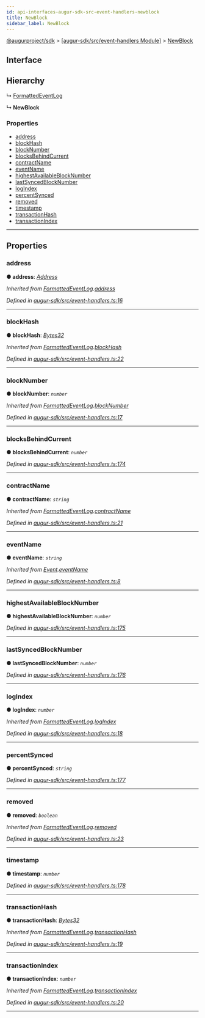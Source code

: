 ```yaml
---
id: api-interfaces-augur-sdk-src-event-handlers-newblock
title: NewBlock
sidebar_label: NewBlock
---
```


[@augurproject/sdk](api-readme.md) > [[augur-sdk/src/event-handlers Module]](api-modules-augur-sdk-src-event-handlers-module.md) > [NewBlock](api-interfaces-augur-sdk-src-event-handlers-newblock.md)

## Interface

## Hierarchy

↳  [FormattedEventLog](api-interfaces-augur-sdk-src-event-handlers-formattedeventlog.md)

**↳ NewBlock**

### Properties

* [address](api-interfaces-augur-sdk-src-event-handlers-newblock.md#address)
* [blockHash](api-interfaces-augur-sdk-src-event-handlers-newblock.md#blockhash)
* [blockNumber](api-interfaces-augur-sdk-src-event-handlers-newblock.md#blocknumber)
* [blocksBehindCurrent](api-interfaces-augur-sdk-src-event-handlers-newblock.md#blocksbehindcurrent)
* [contractName](api-interfaces-augur-sdk-src-event-handlers-newblock.md#contractname)
* [eventName](api-interfaces-augur-sdk-src-event-handlers-newblock.md#eventname)
* [highestAvailableBlockNumber](api-interfaces-augur-sdk-src-event-handlers-newblock.md#highestavailableblocknumber)
* [lastSyncedBlockNumber](api-interfaces-augur-sdk-src-event-handlers-newblock.md#lastsyncedblocknumber)
* [logIndex](api-interfaces-augur-sdk-src-event-handlers-newblock.md#logindex)
* [percentSynced](api-interfaces-augur-sdk-src-event-handlers-newblock.md#percentsynced)
* [removed](api-interfaces-augur-sdk-src-event-handlers-newblock.md#removed)
* [timestamp](api-interfaces-augur-sdk-src-event-handlers-newblock.md#timestamp)
* [transactionHash](api-interfaces-augur-sdk-src-event-handlers-newblock.md#transactionhash)
* [transactionIndex](api-interfaces-augur-sdk-src-event-handlers-newblock.md#transactionindex)

---

## Properties

<a id="address"></a>

###  address

**● address**: *[Address](api-modules-augur-sdk-src-event-handlers-module.md#address)*

*Inherited from [FormattedEventLog](api-interfaces-augur-sdk-src-event-handlers-formattedeventlog.md).[address](api-interfaces-augur-sdk-src-event-handlers-formattedeventlog.md#address)*

*Defined in [augur-sdk/src/event-handlers.ts:16](https://github.com/AugurProject/augur/blob/1e1466f1d3/packages/augur-sdk/src/event-handlers.ts#L16)*

___
<a id="blockhash"></a>

###  blockHash

**● blockHash**: *[Bytes32](api-modules-augur-sdk-src-event-handlers-module.md#bytes32)*

*Inherited from [FormattedEventLog](api-interfaces-augur-sdk-src-event-handlers-formattedeventlog.md).[blockHash](api-interfaces-augur-sdk-src-event-handlers-formattedeventlog.md#blockhash)*

*Defined in [augur-sdk/src/event-handlers.ts:22](https://github.com/AugurProject/augur/blob/1e1466f1d3/packages/augur-sdk/src/event-handlers.ts#L22)*

___
<a id="blocknumber"></a>

###  blockNumber

**● blockNumber**: *`number`*

*Inherited from [FormattedEventLog](api-interfaces-augur-sdk-src-event-handlers-formattedeventlog.md).[blockNumber](api-interfaces-augur-sdk-src-event-handlers-formattedeventlog.md#blocknumber)*

*Defined in [augur-sdk/src/event-handlers.ts:17](https://github.com/AugurProject/augur/blob/1e1466f1d3/packages/augur-sdk/src/event-handlers.ts#L17)*

___
<a id="blocksbehindcurrent"></a>

###  blocksBehindCurrent

**● blocksBehindCurrent**: *`number`*

*Defined in [augur-sdk/src/event-handlers.ts:174](https://github.com/AugurProject/augur/blob/1e1466f1d3/packages/augur-sdk/src/event-handlers.ts#L174)*

___
<a id="contractname"></a>

###  contractName

**● contractName**: *`string`*

*Inherited from [FormattedEventLog](api-interfaces-augur-sdk-src-event-handlers-formattedeventlog.md).[contractName](api-interfaces-augur-sdk-src-event-handlers-formattedeventlog.md#contractname)*

*Defined in [augur-sdk/src/event-handlers.ts:21](https://github.com/AugurProject/augur/blob/1e1466f1d3/packages/augur-sdk/src/event-handlers.ts#L21)*

___
<a id="eventname"></a>

###  eventName

**● eventName**: *`string`*

*Inherited from [Event](api-interfaces-augur-sdk-src-event-handlers-event.md).[eventName](api-interfaces-augur-sdk-src-event-handlers-event.md#eventname)*

*Defined in [augur-sdk/src/event-handlers.ts:8](https://github.com/AugurProject/augur/blob/1e1466f1d3/packages/augur-sdk/src/event-handlers.ts#L8)*

___
<a id="highestavailableblocknumber"></a>

###  highestAvailableBlockNumber

**● highestAvailableBlockNumber**: *`number`*

*Defined in [augur-sdk/src/event-handlers.ts:175](https://github.com/AugurProject/augur/blob/1e1466f1d3/packages/augur-sdk/src/event-handlers.ts#L175)*

___
<a id="lastsyncedblocknumber"></a>

###  lastSyncedBlockNumber

**● lastSyncedBlockNumber**: *`number`*

*Defined in [augur-sdk/src/event-handlers.ts:176](https://github.com/AugurProject/augur/blob/1e1466f1d3/packages/augur-sdk/src/event-handlers.ts#L176)*

___
<a id="logindex"></a>

###  logIndex

**● logIndex**: *`number`*

*Inherited from [FormattedEventLog](api-interfaces-augur-sdk-src-event-handlers-formattedeventlog.md).[logIndex](api-interfaces-augur-sdk-src-event-handlers-formattedeventlog.md#logindex)*

*Defined in [augur-sdk/src/event-handlers.ts:18](https://github.com/AugurProject/augur/blob/1e1466f1d3/packages/augur-sdk/src/event-handlers.ts#L18)*

___
<a id="percentsynced"></a>

###  percentSynced

**● percentSynced**: *`string`*

*Defined in [augur-sdk/src/event-handlers.ts:177](https://github.com/AugurProject/augur/blob/1e1466f1d3/packages/augur-sdk/src/event-handlers.ts#L177)*

___
<a id="removed"></a>

###  removed

**● removed**: *`boolean`*

*Inherited from [FormattedEventLog](api-interfaces-augur-sdk-src-event-handlers-formattedeventlog.md).[removed](api-interfaces-augur-sdk-src-event-handlers-formattedeventlog.md#removed)*

*Defined in [augur-sdk/src/event-handlers.ts:23](https://github.com/AugurProject/augur/blob/1e1466f1d3/packages/augur-sdk/src/event-handlers.ts#L23)*

___
<a id="timestamp"></a>

###  timestamp

**● timestamp**: *`number`*

*Defined in [augur-sdk/src/event-handlers.ts:178](https://github.com/AugurProject/augur/blob/1e1466f1d3/packages/augur-sdk/src/event-handlers.ts#L178)*

___
<a id="transactionhash"></a>

###  transactionHash

**● transactionHash**: *[Bytes32](api-modules-augur-sdk-src-event-handlers-module.md#bytes32)*

*Inherited from [FormattedEventLog](api-interfaces-augur-sdk-src-event-handlers-formattedeventlog.md).[transactionHash](api-interfaces-augur-sdk-src-event-handlers-formattedeventlog.md#transactionhash)*

*Defined in [augur-sdk/src/event-handlers.ts:19](https://github.com/AugurProject/augur/blob/1e1466f1d3/packages/augur-sdk/src/event-handlers.ts#L19)*

___
<a id="transactionindex"></a>

###  transactionIndex

**● transactionIndex**: *`number`*

*Inherited from [FormattedEventLog](api-interfaces-augur-sdk-src-event-handlers-formattedeventlog.md).[transactionIndex](api-interfaces-augur-sdk-src-event-handlers-formattedeventlog.md#transactionindex)*

*Defined in [augur-sdk/src/event-handlers.ts:20](https://github.com/AugurProject/augur/blob/1e1466f1d3/packages/augur-sdk/src/event-handlers.ts#L20)*

___

